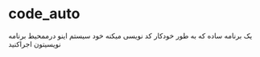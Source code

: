 # code_auto
یک برنامه ساده که به طور خودکار کد نویسی میکنه خود سیستم اینو درممحیط برنامه نویسیتون اجراکنید
